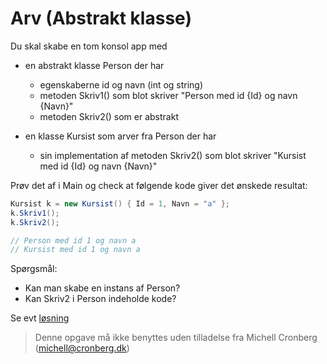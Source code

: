 ﻿# Arv (Abstrakt klasse)

Du skal skabe en tom konsol app med 

* en abstrakt klasse Person der har
  * egenskaberne id og navn (int og string)
  * metoden Skriv1() som blot skriver "Person med id {Id} og navn {Navn}"
  * metoden Skriv2() som er abstrakt

* en klasse Kursist som arver fra Person der har
  * sin implementation af metoden Skriv2() som blot skriver "Kursist med id {Id} og navn {Navn}"

Prøv det af i Main og check at følgende kode giver det ønskede resultat:

```csharp
Kursist k = new Kursist() { Id = 1, Navn = "a" };
k.Skriv1();
k.Skriv2();

// Person med id 1 og navn a
// Kursist med id 1 og navn a
```

Spørgsmål: 

* Kan man skabe en instans af Person?
* Kan Skriv2 i Person indeholde kode?

Se evt [løsning](https://github.com/devcronberg/undervisning-cs-opgaver/blob/master/arv-abstrakt-klasse/Program.cs)

<!-- footerstart -->
> Denne opgave må ikke benyttes uden tilladelse fra Michell Cronberg (michell@cronberg.dk)
<!-- footerslut -->
